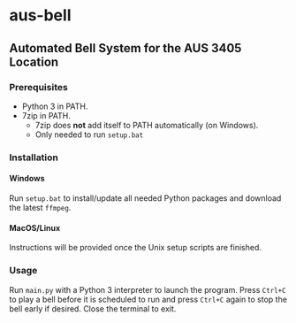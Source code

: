 # aus-bell

## Automated Bell System for the AUS 3405 Location

### Prerequisites

* Python 3 in PATH.
* 7zip in PATH.
  * 7zip does **not** add itself to PATH automatically (on Windows).
  * Only needed to run `setup.bat`

### Installation

#### Windows

Run `setup.bat` to install/update all needed Python packages and download the latest `ffmpeg`.

#### MacOS/Linux

Instructions will be provided once the Unix setup scripts are finished.

### Usage

Run `main.py` with a Python 3 interpreter to launch the program. Press `Ctrl+C` to play a bell before it is scheduled to run and press `Ctrl+C` again to stop the bell early if desired. Close the terminal to exit.
